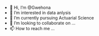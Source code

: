 - 👋 Hi, I’m @Gwehona
- 👀 I’m interested in data anlysis
- 🌱 I’m currently pursuing Actuarial Science
- 💞️ I’m looking to collaborate on ...
- 📫 How to reach me ...

<!---
Gwehona/Gwehona is a ✨ special ✨ repository because its `README.md` (this file) appears on your GitHub profile.
You can click the Preview link to take a look at your changes.
--->
